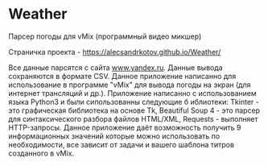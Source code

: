 # Weather
Парсер погоды для vMix (программный видео микшер) 

Страничка проекта - https://alecsandrkotov.github.io/Weather/

Все данные парсятся с сайта www.yandex.ru. Данные вывода сохраняются в формате CSV. Данное приложение написанно для использование в программе "vMix" для вывода погоды на экран (для интернет трансляций и др.). Приложение написанно с использованием языка Python3 и были сипользованны следующие б иблиотеки: Tkinter - это графическая библиотека на основе Tk, Beautiful Soup 4 - это парсер для синтаксического разбора файлов HTML/XML, Requests - выполняет HTTP-запросы. Данное приложение даёт возможность получить 9 информационных значений которые можно использовать по необходимости, все зависит от задачи и вашего шаблона титров созданного в vMix. 
